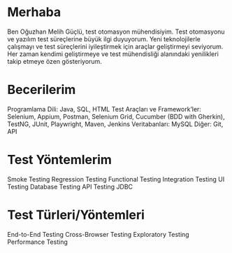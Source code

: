   # Merhaba 
Ben Oğuzhan Melih Güçlü, test otomasyon mühendisiyim. Test otomasyonu ve yazılım test süreçlerine büyük ilgi duyuyorum. 
Yeni teknolojilerle çalışmayı ve test süreçlerini iyileştirmek için araçlar geliştirmeyi seviyorum.
Her zaman kendimi geliştirmeye ve test mühendisliği alanındaki yenilikleri takip etmeye özen gösteriyorum.

# Becerilerim 
Programlama Dili: Java, SQL, HTML
Test Araçları ve Framework’ler: Selenium, Appium, Postman, Selenium Grid, Cucumber (BDD with Gherkin), TestNG, JUnit, Playwright, Maven, Jenkins
Veritabanları: MySQL
Diğer: Git, API

# Test Yöntemlerim
Smoke Testing
Regression Testing
Functional Testing
Integration Testing
UI Testing
Database Testing
API Testing
JDBC

# Test Türleri/Yöntemleri
End-to-End Testing
Cross-Browser Testing
Exploratory Testing
Performance Testing



<!---
oguzhanmelihguclu/oguzhanmelihguclu is a ✨ special ✨ repository because its `README.md` (this file) appears on your GitHub profile.
You can click the Preview link to take a look at your changes.
--->
